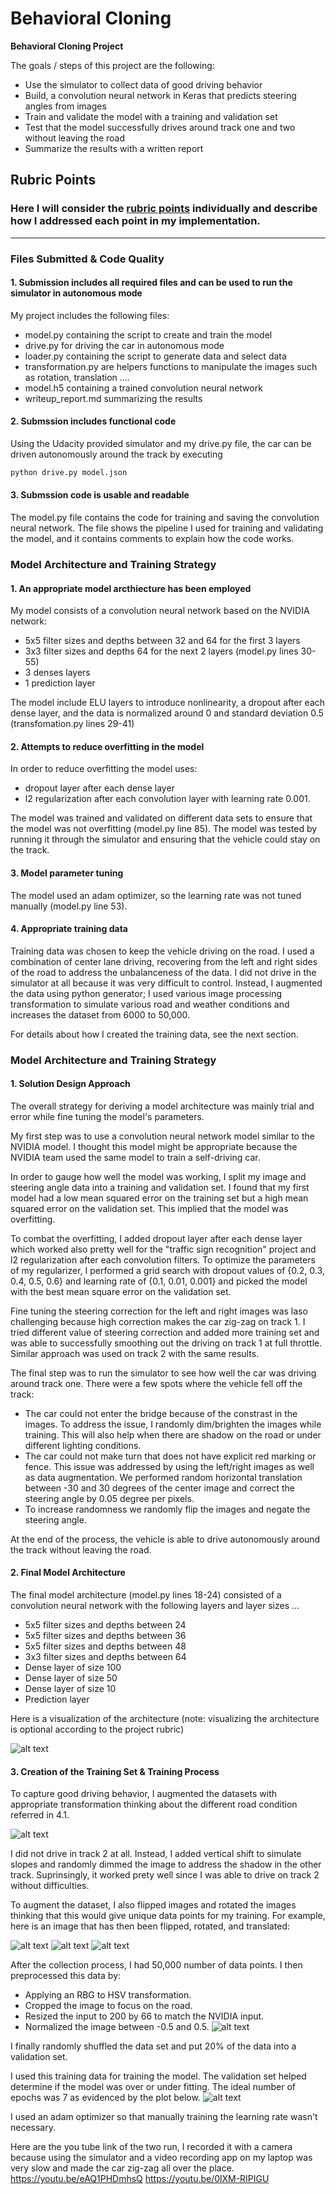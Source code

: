 # Behavioral Cloning

**Behavioral Cloning Project**

The goals / steps of this project are the following:
* Use the simulator to collect data of good driving behavior
* Build, a convolution neural network in Keras that predicts steering angles from images
* Train and validate the model with a training and validation set
* Test that the model successfully drives around track one and two without leaving the road
* Summarize the results with a written report


[//]: # (Image References)

[image1]: ./output/model.png "Model Visualization"
[image2]: ./output/brightness.png "Random Brightness"
[image3]: ./output/cropped.png "Cropped Image"
[image4]: ./output/flip.png "Flipped Image"
[image5]: ./output/rotated.png "Rotated Image"
[image6]: ./output/flip+30.png "Translated & Cropped Image"
[image7]: ./output/left-center-right.png "Left Center Right Image"
[image8]: ./output/hist.png "Distribution of steering angle"
[image9]: ./output/adjusted.png "Adjusted Distribution of steering angle"
[image10]: ./output/loss.png "Learning curve"


## Rubric Points
### Here I will consider the [rubric points](https://review.udacity.com/#!/rubrics/432/view) individually and describe how I addressed each point in my implementation.  

---
### Files Submitted & Code Quality

#### 1. Submission includes all required files and can be used to run the simulator in autonomous mode

My project includes the following files:
* model.py containing the script to create and train the model
* drive.py for driving the car in autonomous mode
* loader.py containing the script to generate data and select data
* transformation.py are helpers functions to manipulate the images such as rotation, translation ....
* model.h5 containing a trained convolution neural network 
* writeup_report.md summarizing the results

#### 2. Submssion includes functional code
Using the Udacity provided simulator and my drive.py file, the car can be driven autonomously around the track by executing 
```sh
python drive.py model.json
```

#### 3. Submssion code is usable and readable

The model.py file contains the code for training and saving the convolution neural network. The file shows the pipeline I used for training and validating the model, and it contains comments to explain how the code works.

### Model Architecture and Training Strategy

#### 1. An appropriate model arcthiecture has been employed

My model consists of a convolution neural network based on the NVIDIA network:
* 5x5 filter sizes and depths between 32 and 64 for the first 3 layers 
* 3x3 filter sizes and depths 64 for the next 2 layers (model.py lines 30-55) 
* 3 denses layers
* 1 prediction layer


The model include ELU layers to introduce nonlinearity, a dropout after each dense layer, and the data is normalized around 0 and standard deviation 0.5 (transfomation.py lines 29-41)

#### 2. Attempts to reduce overfitting in the model

In order to reduce overfitting the model uses:
* dropout layer after each dense layer
* l2 regularization after each convolution layer with learning rate 0.001.

The model was trained and validated on different data sets to ensure that the model was not overfitting (model.py line 85). The model was tested by running it through the simulator and ensuring that the vehicle could stay on the track.

#### 3. Model parameter tuning

The model used an adam optimizer, so the learning rate was not tuned manually (model.py line 53).

#### 4. Appropriate training data

Training data was chosen to keep the vehicle driving on the road. I used a combination of center lane driving, recovering from the left and right sides of the road to address the unbalanceness of the data. I did not drive in the simulator at all because it was very difficult to control. Instead, I augmented the data using python generator; I used various image processing transformation to simulate various road and weather conditions and increases the dataset from 6000 to 50,000.

For details about how I created the training data, see the next section. 

### Model Architecture and Training Strategy

#### 1. Solution Design Approach

The overall strategy for deriving a model architecture was mainly trial and error while fine tuning the model's parameters.

My first step was to use a convolution neural network model similar to the NVIDIA model. I thought this model might be appropriate because the NVIDIA team used the same model to train a self-driving car.

In order to gauge how well the model was working, I split my image and steering angle data into a training and validation set. I found that my first model had a low mean squared error on the training set but a high mean squared error on the validation set. This implied that the model was overfitting. 

To combat the overfitting, I added dropout layer after each dense layer which worked also pretty well for the "traffic sign recognition" project and l2 regularization after each convolution filters. To optimize the parameters of my regularizer, I performed a grid search with dropout values of {0.2, 0.3, 0.4, 0.5, 0.6} and learning rate of {0.1, 0.01, 0.001} and picked the model with the best mean square error on the validation set.

Fine tuning the steering correction for the left and right images was laso challenging because high correction makes the car zig-zag on track 1. I tried different value of steering correction and added more training set and was able to successfully smoothing out the driving on track 1 at full throttle. Similar approach was used on track 2 with the same results.

The final step was to run the simulator to see how well the car was driving around track one. There were a few spots where the vehicle fell off the track:
* The car could not enter the bridge because of the constrast in the images. To address the issue, I randomly dim/brighten the images while training. This will also help when there are shadow on the road or under different lighting conditions.
* The car could not make turn that does not have explicit red marking or fence. This issue was addressed by using the left/right images as well as data augmentation. We performed random horizontal translation between -30 and 30 degrees of the center image and correct the steering angle by 0.05 degree per pixels.
* To increase randomness we randomly flip the images and negate the steering angle.

At the end of the process, the vehicle is able to drive autonomously around the track without leaving the road.  

#### 2. Final Model Architecture

The final model architecture (model.py lines 18-24) consisted of a convolution neural network with the following layers and layer sizes ...
* 5x5 filter sizes and depths between 24 
* 5x5 filter sizes and depths between 36 
* 5x5 filter sizes and depths between 48
* 3x3 filter sizes and depths between 64
* Dense layer of size 100
* Dense layer of size 50
* Dense layer of size 10
* Prediction layer

Here is a visualization of the architecture (note: visualizing the architecture is optional according to the project rubric)

![alt text][image1]

#### 3. Creation of the Training Set & Training Process

To capture good driving behavior, I augmented the datasets with appropriate transformation thinking about the different road condition referred in 4.1.

![alt text][image7]

I did not drive in track 2 at all. Instead, I added vertical shift to simulate slopes and randomly dimmed the image to address the shadow in the other track. Suprinsingly, it worked prety well since I was able to drive on track 2 without difficulties.

To augment the dataset, I also flipped images and rotated the images thinking that this would give unique data points for my training. For example, here is an image that has then been flipped, rotated, and translated:

![alt text][image4]
![alt text][image5]
![alt text][image6]


After the collection process, I had 50,000 number of data points. I then preprocessed this data by:
* Applying an RBG to HSV transformation.
* Cropped the image to focus on the road.
* Resized the input to 200 by 66 to match the NVIDIA input.
* Normalized the image between -0.5 and 0.5.
![alt text][image3]


I finally randomly shuffled the data set and put 20% of the data into a validation set. 

I used this training data for training the model. The validation set helped determine if the model was over or under fitting. The ideal number of epochs was 7 as evidenced by the plot below.
![alt text][image10]

 I used an adam optimizer so that manually training the learning rate wasn't necessary.

 Here are the you tube link of the two run, I recorded it with a camera because using the simulator and a video recording app on my laptop was very slow and made the car zig-zag all over the place.  
 https://youtu.be/eAQ1PHDmhsQ 
 https://youtu.be/0lXM-RIPIGU
